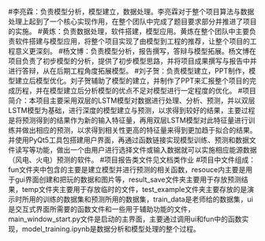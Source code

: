 #李亮霖：负责模型分析，模型建立，数据处理。李亮霖对于整个项目算法与数据处理上起到了一个核心实现作用，在整个团队中完成了题目要求部分并推进了项目的实施。
#黄炼：负责数据处理，软件搭建，模型应用。黄炼在整个团队中主要负责软件搭建与模型应用，将整个项目实现了由模型到工程的推荐，让整个项目的工程意义更深刻。
#杨文博：负责模型分析，报告撰写，答辩与模型拓展。杨文博在项目负责了初步模型的分析，提供了初步模型思路，并将项目成果撰写与报告中并进行答辩，从在后期工程角度拓展模型。
#刘子贺：负责模型建立，PPT制作，模型建立后模型优化。刘子贺辅助了模型的建立，并制作了PPT来汇报整个项目的完成历程，并在模型建立后分析模型的优点不足对模型进行一定程度的优化。
#项目简介：本项目主要采用双层的LSTM模型对数据进行处理、分析、预测，并以双层LSTM模型为基础，进行深度的模型建立与预测，以求得到较好的结果，主要过程是将预测得到的结果作为新的输入特征量，再用双层LSTM模型对此特征量进行训练并做出相应的预测，以求得到相关性更高的特征量来得到更加趋于拟合的结果。并使用PyQt5工具包搭建用户界面，再通过函数链接实现模型训练、预测和数据文件读写等功能，做出一个由用户进行选择文件或输入数据就可以实施相应能源数据（风电、火电）预测的软件。
#项目报告类文件见文档类作业
#项目中文件组成：fun文件夹中包含的主要是建立模型并进行预测的相关函数，resouce内主要是用于gui界面创建和把玩的数据和图片等，result_save文件夹主要用于存放预测结果，temp文件夹主要用于存放临时的文件，test_example文件夹主要存放的是演示时所用的训练的数据集和预测所用的数据集，train_data是老师给的数据集，ui是交互式界面所需要的函数文件和一些用于辅助功能的文件，main_window_start.py文件是启动的主界面，主要通过调用ui和fun中的函数实现，model_training.ipynb是数据分析和模型处理的整个过程。
